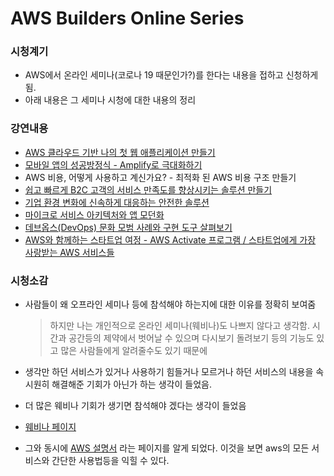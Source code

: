 # AWS Builders Online Series

### 시청계기

- AWS에서 온라인 세미나(코로나 19 때문인가?)를 한다는 내용을 접하고 신청하게 됨.
- 아래 내용은 그 세미나 시청에 대한 내용의 정리

### 강연내용

- [AWS 클라우드 기반 나의 첫 웹 애플리케이션 만들기](session-01.md)
- [모바일 앱의 성공방정식 - Amplify로 극대화하기](session-02.md)
- AWS 비용, 어떻게 사용하고 계신가요? - 최적화 된 AWS 비용 구조 만들기
- [쉽고 빠르게 B2C 고객의 서비스 만족도를 향상시키는 솔루션  만들기](session-03.md)
- [기업 환경 변화에 신속하게 대응하는 안전한 솔루션](session-04.md)
- [마이크로 서비스 아키텍처와 앱 모던화](session-05.md)
- [데브옵스(DevOps) 문화 모범 사례와 구현 도구 살펴보기](session-06.md)
- [AWS와 함께하는 스타트업 여정 - AWS Activate 프로그램 / 스타트업에게 가장 사랑받는 AWS 서비스들](session-07.md)

### 시청소감

- 사람들이 왜 오프라인 세미나 등에 참석해야 하는지에 대한 이유를 정확히 보여줌

  > 하지만 나는 개인적으로 온라인 세미나(웨비나)도 나쁘지 않다고 생각함. 시간과 공간등의 제약에서 벗어날 수 있으며 다시보기 돌려보기 등의 기능도 있고 많은 사람들에게 알려줄수도 있기 때문에

- 생각만 하던 서비스가 있거나 사용하기 힘들거나 모르거나 하던 서비스의 내용을 속 시원히 해결해준 기회가 아닌가 하는 생각이 들었음.

- 더 많은 웨비나 기회가 생기면 참석해야 겠다는 생각이 들었음

- [웨비나 페이지](https://aws.amazon.com/ko/about-aws/events/?nc2=h_ql_exm_ev)

- 그와 동시에 [AWS 설명서](https://docs.aws.amazon.com/index.html) 라는 페이지를 알게 되었다. 이것을 보면 aws의 모든 서비스와 간단한 사용법등을 익힐 수 있다.